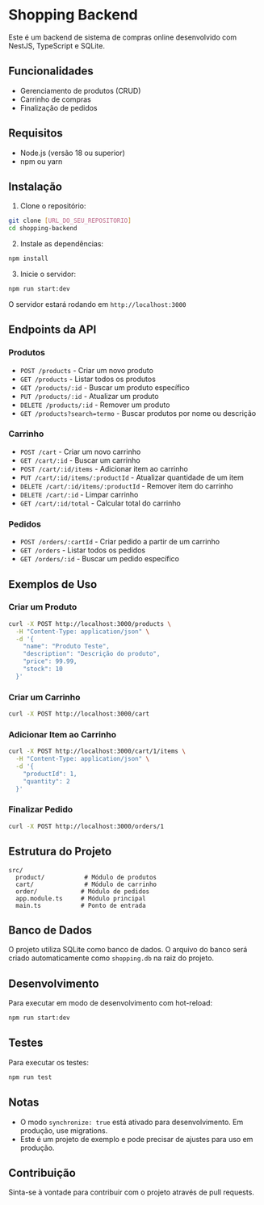 # Shopping Backend

Este é um backend de sistema de compras online desenvolvido com NestJS, TypeScript e SQLite.

## Funcionalidades

- Gerenciamento de produtos (CRUD)
- Carrinho de compras
- Finalização de pedidos

## Requisitos

- Node.js (versão 18 ou superior)
- npm ou yarn

## Instalação

1. Clone o repositório:
```bash
git clone [URL_DO_SEU_REPOSITORIO]
cd shopping-backend
```

2. Instale as dependências:
```bash
npm install
```

3. Inicie o servidor:
```bash
npm run start:dev
```

O servidor estará rodando em `http://localhost:3000`

## Endpoints da API

### Produtos

- `POST /products` - Criar um novo produto
- `GET /products` - Listar todos os produtos
- `GET /products/:id` - Buscar um produto específico
- `PUT /products/:id` - Atualizar um produto
- `DELETE /products/:id` - Remover um produto
- `GET /products?search=termo` - Buscar produtos por nome ou descrição

### Carrinho

- `POST /cart` - Criar um novo carrinho
- `GET /cart/:id` - Buscar um carrinho
- `POST /cart/:id/items` - Adicionar item ao carrinho
- `PUT /cart/:id/items/:productId` - Atualizar quantidade de um item
- `DELETE /cart/:id/items/:productId` - Remover item do carrinho
- `DELETE /cart/:id` - Limpar carrinho
- `GET /cart/:id/total` - Calcular total do carrinho

### Pedidos

- `POST /orders/:cartId` - Criar pedido a partir de um carrinho
- `GET /orders` - Listar todos os pedidos
- `GET /orders/:id` - Buscar um pedido específico

## Exemplos de Uso

### Criar um Produto

```bash
curl -X POST http://localhost:3000/products \
  -H "Content-Type: application/json" \
  -d '{
    "name": "Produto Teste",
    "description": "Descrição do produto",
    "price": 99.99,
    "stock": 10
  }'
```

### Criar um Carrinho

```bash
curl -X POST http://localhost:3000/cart
```

### Adicionar Item ao Carrinho

```bash
curl -X POST http://localhost:3000/cart/1/items \
  -H "Content-Type: application/json" \
  -d '{
    "productId": 1,
    "quantity": 2
  }'
```

### Finalizar Pedido

```bash
curl -X POST http://localhost:3000/orders/1
```

## Estrutura do Projeto

```
src/
  product/           # Módulo de produtos
  cart/              # Módulo de carrinho
  order/            # Módulo de pedidos
  app.module.ts     # Módulo principal
  main.ts           # Ponto de entrada
```

## Banco de Dados

O projeto utiliza SQLite como banco de dados. O arquivo do banco será criado automaticamente como `shopping.db` na raiz do projeto.

## Desenvolvimento

Para executar em modo de desenvolvimento com hot-reload:

```bash
npm run start:dev
```

## Testes

Para executar os testes:

```bash
npm run test
```

## Notas

- O modo `synchronize: true` está ativado para desenvolvimento. Em produção, use migrations.
- Este é um projeto de exemplo e pode precisar de ajustes para uso em produção.

## Contribuição

Sinta-se à vontade para contribuir com o projeto através de pull requests.
